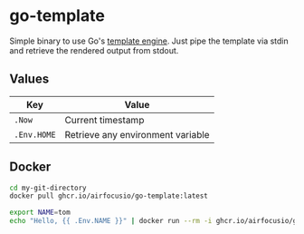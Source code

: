 # go-template

Simple binary to use Go's [template engine](https://pkg.go.dev/text/template). Just pipe the template via stdin and retrieve the rendered output from stdout.

## Values

| Key                              | Value                                          |
|----------------------------------|------------------------------------------------|
| `.Now`                           | Current timestamp                              |
| `.Env.HOME`                      | Retrieve any environment variable              |

## Docker

```bash
cd my-git-directory
docker pull ghcr.io/airfocusio/go-template:latest

export NAME=tom
echo "Hello, {{ .Env.NAME }}" | docker run --rm -i ghcr.io/airfocusio/go-template:latest
```
